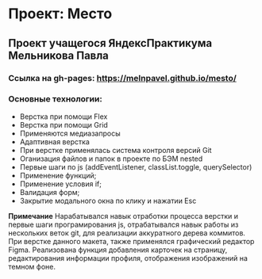 # Проект: Место
## Проект учащегося ЯндексПрактикума Мельникова Павла

### Ссылка на gh-pages: https://melnpavel.github.io/mesto/

### Основные технологии:

* Верстка при помощи Flex
* Верстка при помощи Grid
* Применяются медиазапросы
* Адаптивная верстка
* При верстке применялась система контроля версий Git
* Оганизация файлов и папок в проекте по БЭМ nested
* Первые шаги по js (addEventListener, classList.toggle, querySelector)
* Применение функций;
* Применение условия if;
* Валидация форм;
* Закрытие модального окна по клику и нажатии Esc

**Примечание**
Нарабатывался навык отработки процесса верстки и первые шаги програмирования js, отрабатывался навык работы из нескольких веток git, для реализации аккуратного дерева коммитов.
При верстке данного макета, также применялся графический редактор Figma.
Реализована функция добавления карточек на страницу, редактирования информации профиля, отображения изображений на темном фоне.

